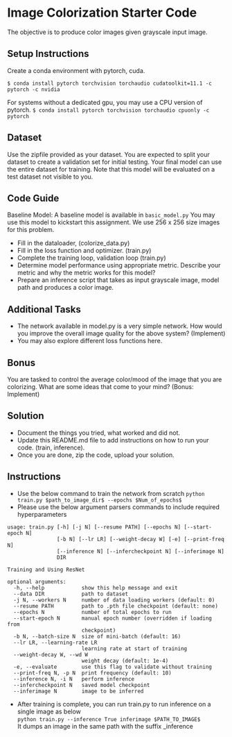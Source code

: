 # Image Colorization Starter Code
The objective is to produce color images given grayscale input image. 

## Setup Instructions
Create a conda environment with pytorch, cuda. 

`$ conda install pytorch torchvision torchaudio cudatoolkit=11.1 -c pytorch -c nvidia`

For systems without a dedicated gpu, you may use a CPU version of pytorch.
`$ conda install pytorch torchvision torchaudio cpuonly -c pytorch`

## Dataset
Use the zipfile provided as your dataset. You are expected to split your dataset to create a validation set for initial testing. Your final model can use the entire dataset for training. Note that this model will be evaluated on a test dataset not visible to you.

## Code Guide
Baseline Model: A baseline model is available in `basic_model.py` You may use this model to kickstart this assignment. We use 256 x 256 size images for this problem.
-	Fill in the dataloader, (colorize_data.py)
-	Fill in the loss function and optimizer. (train.py)
-	Complete the training loop, validation loop (train.py)
-	Determine model performance using appropriate metric. Describe your metric and why the metric works for this model? 
- Prepare an inference script that takes as input grayscale image, model path and produces a color image. 

## Additional Tasks 
- The network available in model.py is a very simple network. How would you improve the overall image quality for the above system? (Implement)
- You may also explore different loss functions here.

## Bonus
You are tasked to control the average color/mood of the image that you are colorizing. What are some ideas that come to your mind? (Bonus: Implement)

## Solution
- Document the things you tried, what worked and did not. 
- Update this README.md file to add instructions on how to run your code. (train, inference). 
- Once you are done, zip the code, upload your solution.  

## Instructions
- Use the below command to train the network from scratch
`python train.py $path_to_image_dir$ --epochs $Num_of_epochs$`
- Please use the below argument parsers commands to include required hyperparameters
```
usage: train.py [-h] [-j N] [--resume PATH] [--epochs N] [--start-epoch N]
                [-b N] [--lr LR] [--weight-decay W] [-e] [--print-freq N]
                [--inference N] [--infercheckpoint N] [--inferimage N]
                DIR

Training and Using ResNet

optional arguments:
  -h, --help            show this help message and exit
  --data DIR            path to dataset
  -j N, --workers N     number of data loading workers (default: 0)
  --resume PATH         path to .pth file checkpoint (default: none)
  --epochs N            number of total epochs to run
  --start-epoch N       manual epoch number (overridden if loading from
                        checkpoint)
  -b N, --batch-size N  size of mini-batch (default: 16)
  --lr LR, --learning-rate LR
                        learning rate at start of training
  --weight-decay W, --wd W
                        weight decay (default: 1e-4)
  -e, --evaluate        use this flag to validate without training
  --print-freq N, -p N  print frequency (default: 10)
  --inference N, -i N   perform inference
  --infercheckpoint N   saved model checkpoint
  --inferimage N        image to be inferred

```
- After training is complete, you can run train.py to run inference on a single image as below <br>
`python train.py --inference True inferimage $PATH_TO_IMAGE$` <br>
It dumps an image in the same path with the suffix _inference
